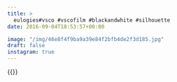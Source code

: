 ```yaml
---
title: >
  eulogies#vsco #vscofilm #blackandwhite #silhouette
date: 2016-09-04T18:53:57+00:00

image: "/img/46e8f4f9ba9a39e84f2bfb4de2f3d185.jpg"
draft: false
instagram: true
---
```


{{<photo src="/img/46e8f4f9ba9a39e84f2bfb4de2f3d185.jpg">}}

